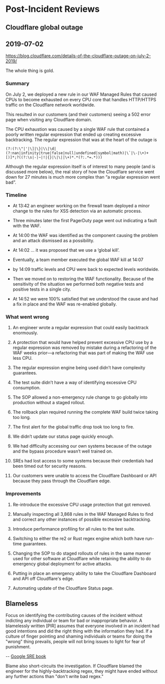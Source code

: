 # Post-Incident Reviews



## Cloudflare global outage
## 2019-07-02

https://blog.cloudflare.com/details-of-the-cloudflare-outage-on-july-2-2019/

The whole thing is gold.


### Summary

On July 2, we deployed a new rule in our WAF Managed Rules that caused CPUs to become exhausted on every CPU core that handles HTTP/HTTPS traffic on the Cloudflare network worldwide.

This resulted in our customers (and their customers) seeing a 502 error page when visiting any Cloudflare domain.


The CPU exhaustion was caused by a single WAF rule that contained a poorly written regular expression that ended up creating excessive backtracking. The regular expression that was at the heart of the outage is

```regex
(?:(?:\"|'|\]|\}|\\|\d|(?:nan|infinity|true|false|null|undefined|symbol|math)|\`|\-|\+)+[)]*;?((?:\s|-|~|!|{}|\|\||\+)*.*(?:.*=.*)))
```

Although the regular expression itself is of interest to many people (and is discussed more below), the real story of how the Cloudflare service went down for 27 minutes is much more complex than “a regular expression went bad”.


### Timeline

- At 13:42 an engineer working on the firewall team deployed a minor change to the rules for XSS detection via an automatic process.
- Three minutes later the first PagerDuty page went out indicating a fault with the WAF.
- At 14:00 the WAF was identified as the component causing the problem and an attack dismissed as a possibility.
- At 14:02 ... it was proposed that we use a ‘global kill’.


- Eventually, a team member executed the global WAF kill at 14:07
- by 14:09 traffic levels and CPU were back to expected levels worldwide.
- Then we moved on to restoring the WAF functionality. Because of the sensitivity of the situation we performed both negative tests and positive tests in a single city.
- At 14:52 we were 100% satisfied that we understood the cause and had a fix in place and the WAF was re-enabled globally.


### What went wrong

1) An engineer wrote a regular expression that could easily backtrack enormously.

2) A protection that would have helped prevent excessive CPU use by a regular expression was removed by mistake during a refactoring of the WAF weeks prior—a refactoring that was part of making the WAF use less CPU.

3) The regular expression engine being used didn’t have complexity guarantees.


4) The test suite didn’t have a way of identifying excessive CPU consumption.

5) The SOP allowed a non-emergency rule change to go globally into production without a staged rollout.

6) The rollback plan required running the complete WAF build twice taking too long.

7) The first alert for the global traffic drop took too long to fire.


8) We didn’t update our status page quickly enough.

9) We had difficulty accessing our own systems because of the outage and the bypass procedure wasn’t well trained on.

10)  SREs had lost access to some systems because their credentials had been timed out for security reasons.

11)  Our customers were unable to access the Cloudflare Dashboard or API because they pass through the Cloudflare edge.


### Improvements

1) Re-introduce the excessive CPU usage protection that got removed.

2) Manually inspecting all 3,868 rules in the WAF Managed Rules to find and correct any other instances of possible excessive backtracking.

3) Introduce performance profiling for all rules to the test suite.

4) Switching to either the re2 or Rust regex engine which both have run-time guarantees.


5) Changing the SOP to do staged rollouts of rules in the same manner used for other software at Cloudflare while retaining the ability to do emergency global deployment for active attacks.

6) Putting in place an emergency ability to take the Cloudflare Dashboard and API off Cloudflare's edge.

7) Automating update of the Cloudflare Status page.



## Blameless


Focus on identifying the contributing causes of the incident without indicting any individual or team for bad or inappropriate behavior. A blamelessly written [PIR] assumes that everyone involved in an incident had good intentions and did the right thing with the information they had. If a culture of finger pointing and shaming individuals or teams for doing the "wrong" thing prevails, people will not bring issues to light for fear of punishment.

-- [Google SRE book](https://landing.google.com/sre/sre-book/chapters/postmortem-culture/)


Blame also short-circuits the investigation. If Cloudflare blamed the engineer for the highly-backtracking regex, they might have ended without any further actions than "don't write bad regex."